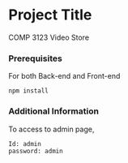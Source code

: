 # Project Title

COMP 3123 Video Store 


### Prerequisites

For both Back-end and Front-end

```
npm install
```
### Additional Information

To access to admin page,
```
Id: admin
password: admin
```
